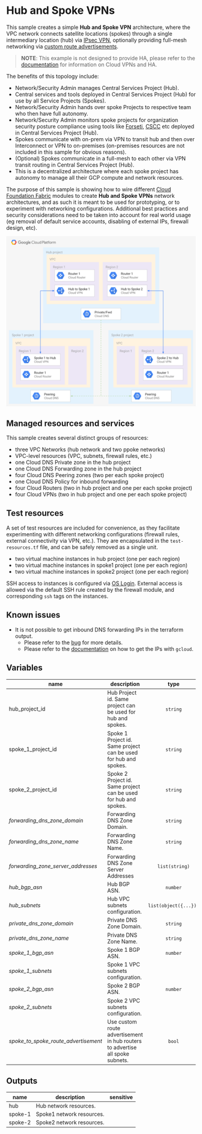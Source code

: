 # Hub and Spoke VPNs

This sample creates a simple **Hub and Spoke VPN** architecture, where the VPC network connects satellite locations (spokes) through a single intermediary location (hub) via [IPsec VPN](https://cloud.google.com/vpn/docs/concepts/overview), optionally providing full-mesh networking via [custom route advertisements](https://cloud.google.com/router/docs/how-to/advertising-overview).

> **NOTE**: This example is not designed to provide HA, please refer to the [documentation](https://cloud.google.com/vpn/docs/concepts/advanced#ha-options) for information on Cloud VPNs and HA.


The benefits of this topology include:

- Network/Security Admin manages Central Services Project (Hub).
- Central services and tools deployed in Central Services Project (Hub) for use by all Service Projects (Spokes).
- Network/Security Admin hands over spoke Projects to respective team who then have full autonomy.
- Network/Security Admin monitors spoke projects for organization security posture compliance using tools like [Forseti](https://forsetisecurity.org/), [CSCC](https://cloud.google.com/security-command-center/) etc deployed in Central Services Project (Hub).
- Spokes communicate with on-prem via VPN to transit hub and then over Interconnect or VPN to on-premises (on-premises resources are not included in this sample for obvious reasons).
- (Optional) Spokes communicate in a full-mesh to each other via VPN transit routing in Central Services Project (Hub).
- This is a decentralized architecture where each spoke project has autonomy to manage all their GCP compute and network resources.

The purpose of this sample is showing how to wire different [Cloud Foundation Fabric](https://github.com/search?q=topic%3Acft-fabric+org%3Aterraform-google-modules&type=Repositories) modules to create **Hub and Spoke VPNs** network architectures, and as such it is meant to be used for prototyping, or to experiment with networking configurations. Additional best practices and security considerations need to be taken into account for real world usage (eg removal of default service accounts, disabling of external IPs, firewall design, etc).


![High-level diagram](diagram.png "High-level diagram")

## Managed resources and services

This sample creates several distinct groups of resources:

- three VPC Networks (hub network and two ppoke networks)
- VPC-level resources (VPC, subnets, firewall rules, etc.)
- one Cloud DNS Private zone in the hub project
- one Cloud DNS Forwarding zone in the hub project
- four Cloud DNS Peering zones (two per each spoke project)
- one Cloud DNS Policy for inbound forwarding
- four Cloud Routers (two in hub project and one per each spoke project)
- four Cloud VPNs (two in hub project and one per each spoke project)

## Test resources

A set of test resources are included for convenience, as they facilitate experimenting with different networking configurations (firewall rules, external connectivity via VPN, etc.). They are encapsulated in the `test-resources.tf` file, and can be safely removed as a single unit.

- two virtual machine instances in hub project (one per each region) 
- two virtual machine instances in spoke1 project (one per each region) 
- two virtual machine instances in spoke2 project (one per each region) 

SSH access to instances is configured via [OS Login](https://cloud.google.com/compute/docs/oslogin/). External access is allowed via the default SSH rule created by the firewall module, and corresponding `ssh` tags on the instances.

## Known issues
 - It is not possible to get inbound DNS forwarding IPs in the terraform output.
   -  Please refer to the [bug](https://github.com/terraform-providers/terraform-provider-google/issues/3753) for more details.
   -  Please refer to the [documentation](https://cloud.google.com/dns/zones/#creating_a_dns_policy_that_enables_inbound_dns_forwarding) on how to get the IPs with `gcloud`.

<!-- BEGIN TFDOC -->
## Variables

| name | description | type | required | default |
|---|---|:---: |:---:|:---:|
| hub_project_id | Hub Project id. Same project can be used for hub and spokes. | <code title="">string</code> | ✓ |  |
| spoke_1_project_id | Spoke 1 Project id. Same project can be used for hub and spokes. | <code title="">string</code> | ✓ |  |
| spoke_2_project_id | Spoke 2 Project id. Same project can be used for hub and spokes. | <code title="">string</code> | ✓ |  |
| *forwarding_dns_zone_domain* | Forwarding DNS Zone Domain. | <code title="">string</code> |  | <code title="">on-prem.local.</code> |
| *forwarding_dns_zone_name* | Forwarding DNS Zone Name. | <code title="">string</code> |  | <code title="">on-prem-local</code> |
| *forwarding_zone_server_addresses* | Forwarding DNS Zone Server Addresses | <code title="list&#40;string&#41;">list(string)</code> |  | <code title="">["8.8.8.8", "8.8.4.4"]</code> |
| *hub_bgp_asn* | Hub BGP ASN. | <code title="">number</code> |  | <code title="">64515</code> |
| *hub_subnets* | Hub VPC subnets configuration. | <code title="list&#40;object&#40;&#123;&#10;subnet_name   &#61; string&#10;subnet_ip     &#61; string&#10;subnet_region &#61; string&#10;&#125;&#41;&#41;">list(object({...}))</code> |  | <code title="&#91;&#123;&#10;subnet_name   &#61; &#34;subnet-a&#34;&#10;subnet_ip     &#61; &#34;10.10.10.0&#47;24&#34;&#10;subnet_region &#61; &#34;europe-west1&#34;&#10;&#125;,&#10;&#123;&#10;subnet_name   &#61; &#34;subnet-b&#34;&#10;subnet_ip     &#61; &#34;10.10.20.0&#47;24&#34;&#10;subnet_region &#61; &#34;europe-west2&#34;&#10;&#125;,&#10;&#93;">...</code> |
| *private_dns_zone_domain* | Private DNS Zone Domain. | <code title="">string</code> |  | <code title="">gcp.local.</code> |
| *private_dns_zone_name* | Private DNS Zone Name. | <code title="">string</code> |  | <code title="">gcp-local</code> |
| *spoke_1_bgp_asn* | Spoke 1 BGP ASN. | <code title="">number</code> |  | <code title="">64516</code> |
| *spoke_1_subnets* | Spoke 1 VPC subnets configuration. | <code title=""></code> |  | <code title="&#91;&#123;&#10;subnet_name   &#61; &#34;spoke-1-subnet-a&#34;&#10;subnet_ip     &#61; &#34;10.20.10.0&#47;24&#34;&#10;subnet_region &#61; &#34;europe-west1&#34;&#10;&#125;,&#10;&#123;&#10;subnet_name   &#61; &#34;spoke-1-subnet-b&#34;&#10;subnet_ip     &#61; &#34;10.20.20.0&#47;24&#34;&#10;subnet_region &#61; &#34;europe-west2&#34;&#10;&#125;,&#10;&#93;">...</code> |
| *spoke_2_bgp_asn* | Spoke 2 BGP ASN. | <code title="">number</code> |  | <code title="">64517</code> |
| *spoke_2_subnets* | Spoke 2 VPC subnets configuration. | <code title=""></code> |  | <code title="&#91;&#123;&#10;subnet_name   &#61; &#34;spoke-2-subnet-a&#34;&#10;subnet_ip     &#61; &#34;10.30.10.0&#47;24&#34;&#10;subnet_region &#61; &#34;europe-west1&#34;&#10;&#125;,&#10;&#123;&#10;subnet_name   &#61; &#34;spoke-2-subnet-b&#34;&#10;subnet_ip     &#61; &#34;10.30.20.0&#47;24&#34;&#10;subnet_region &#61; &#34;europe-west2&#34;&#10;&#125;,&#10;&#93;">...</code> |
| *spoke_to_spoke_route_advertisement* | Use custom route advertisement in hub routers to advertise all spoke subnets. | <code title="">bool</code> |  | <code title="">true</code> |

## Outputs

| name | description | sensitive |
|---|---|:---:|
| hub | Hub network resources. |  |
| spoke-1 | Spoke1 network resources. |  |
| spoke-2 | Spoke2 network resources. |  |
<!-- END TFDOC -->
